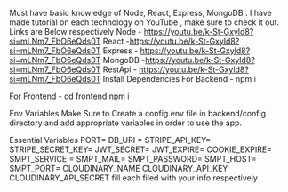Must have basic knowledge of Node, React, Express, MongoDB . I have made tutorial on each technology on YouTube , make sure to check it out. Links are Below respectively
Node - https://youtu.be/k-St-Gxyld8?si=mLNm7_FbO6eQds0T
React -https://youtu.be/k-St-Gxyld8?si=mLNm7_FbO6eQds0T
Express - https://youtu.be/k-St-Gxyld8?si=mLNm7_FbO6eQds0T
MongoDB -https://youtu.be/k-St-Gxyld8?si=mLNm7_FbO6eQds0T
RestApi - https://youtu.be/k-St-Gxyld8?si=mLNm7_FbO6eQds0T
Install Dependencies
For Backend - npm i

For Frontend - cd frontend  npm i

Env Variables
Make Sure to Create a config.env file in backend/config directory and add appropriate variables in order to use the app.

Essential Variables PORT= DB_URI = STRIPE_API_KEY= STRIPE_SECRET_KEY= JWT_SECRET= JWT_EXPIRE= COOKIE_EXPIRE= SMPT_SERVICE = SMPT_MAIL= SMPT_PASSWORD= SMPT_HOST= SMPT_PORT= CLOUDINARY_NAME CLOUDINARY_API_KEY CLOUDINARY_API_SECRET fill each filed with your info respectively
